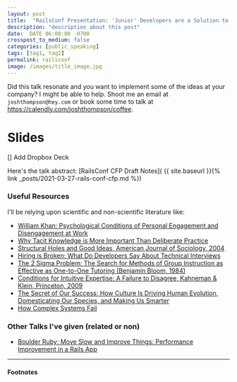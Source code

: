 ```yaml
---
layout: post
title:  "RailsConf Presentation: 'Junior' Developers are a Solution to Many of your Problems"
description: "description about this post"
date:  DATE 06:00:00 -0700
crosspost_to_medium: false
categories: [public_speaking]
tags: [tag1, tag2]
permalink: railsconf
image: /images/title_image.jpg
---
```


Did this talk resonate and you want to implement some of the ideas at your company? I might be able to help. Shoot me an email at `joshthompson@hey.com` or book some time to talk at https://calendly.com/joshthompson/coffee.

# Slides


[] Add Dropbox Deck


Here's the talk abstract: [RailsConf CFP Draft Notes]( {{ site.baseurl }}{% link _posts/2021-03-27-rails-conf-cfp.md %})



### Useful Resources

I'll be relying upon scientific and non-scientific literature like:

- [William Khan: Psychological Conditions of Personal Engagement and Disengagement at Work](https://www.semanticscholar.org/paper/Psychological-Conditions-of-Personal-Engagement-and-Kahn/cbb3887590de9e5dc702b5d2655fbe804669fea0)
- [Why Tacit Knowledge is More Important Than Deliberate Practice](https://commoncog.com/blog/tacit-knowledge-is-a-real-thing/)
- [Structural Holes and Good Ideas, American Journal of Sociology, 2004](https://www.journals.uchicago.edu/doi/abs/10.1086/421787)
- [Hiring is Broken: What Do Developers Say About Technical Interviews](https://www.researchgate.net/publication/334448588_Hiring_is_Broken_What_Do_Developers_Say_About_Technical_Interviews)
- [The 2 Sigma Problem: The Search for Methods of Group Instruction as Effective as One-to-One Tutoring (Benjamin Bloom, 1984)](http://web.mit.edu/5.95/readings/bloom-two-sigma.pdf)
- [Conditions for Intuitive Expertise: A Failure to Disagree, Kahneman & Klein, Princeton, 2009](https://pubmed.ncbi.nlm.nih.gov/19739881/)
- [The Secret of Our Success: How Culture Is Driving Human Evolution, Domesticating Our Species, and Making Us Smarter](https://www.amazon.com/Secret-Our-Success-Evolution-Domesticating/dp/0691166854)
- [How Complex Systems Fail](https://how.complexsystems.fail/)

### Other Talks I've given (related or non)

- [Boulder Ruby: Move Slow and Improve Things: Performance Improvement in a Rails App](https://josh.works/boulder_ruby_group)

--------------------

#### Footnotes 

